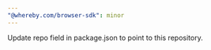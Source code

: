 ```yaml
---
"@whereby.com/browser-sdk": minor
---
```


Update repo field in package.json to point to this repository.

